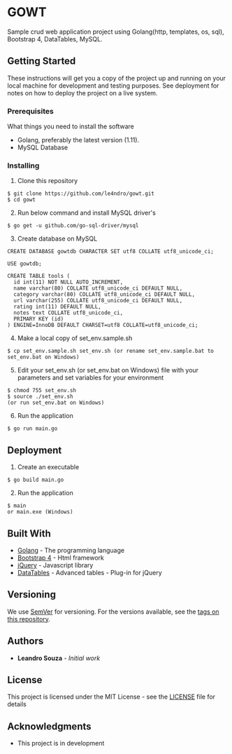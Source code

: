 # GOWT
Sample crud web application project using Golang(http, templates, os, sql), Bootstrap 4, DataTables, MySQL.

## Getting Started

These instructions will get you a copy of the project up and running on your local machine for development and testing purposes. See deployment for notes on how to deploy the project on a live system.

### Prerequisites

What things you need to install the software

* Golang, preferably the latest version (1.11).
* MySQL Database

### Installing

1. Clone this repository

```
$ git clone https://github.com/le4ndro/gowt.git
$ cd gowt
```

2. Run below command and install MySQL driver's

```
$ go get -u github.com/go-sql-driver/mysql
```

3. Create database on MySQL

```
CREATE DATABASE gowtdb CHARACTER SET utf8 COLLATE utf8_unicode_ci;

USE gowtdb;

CREATE TABLE tools (
  id int(11) NOT NULL AUTO_INCREMENT,
  name varchar(80) COLLATE utf8_unicode_ci DEFAULT NULL,
  category varchar(80) COLLATE utf8_unicode_ci DEFAULT NULL,
  url varchar(255) COLLATE utf8_unicode_ci DEFAULT NULL,
  rating int(11) DEFAULT NULL,
  notes text COLLATE utf8_unicode_ci,
  PRIMARY KEY (id)
) ENGINE=InnoDB DEFAULT CHARSET=utf8 COLLATE=utf8_unicode_ci;
```

4. Make a local copy of set_env.sample.sh

```
$ cp set_env.sample.sh set_env.sh (or rename set_env.sample.bat to set_env.bat on Windows)
```

5. Edit your set_env.sh (or set_env.bat on Windows) file with your parameters and set variables for your environment

```
$ chmod 755 set_env.sh
$ source ./set_env.sh
(or run set_env.bat on Windows)
```

6. Run the application

```
$ go run main.go
```

## Deployment

1. Create an executable

```
$ go build main.go
```

2. Run the application

```
$ main
or main.exe (Windows)
```

## Built With

* [Golang](https://golang.org/doc/) - The programming language 
* [Bootstrap 4](https://getbootstrap.com/docs/4.2/getting-started/introduction/) - Html framework
* [jQuery](https://api.jquery.com/) - Javascript library
* [DataTables](https://datatables.net/manual/) - Advanced tables - Plug-in for jQuery

## Versioning

We use [SemVer](http://semver.org/) for versioning. For the versions available, see the [tags on this repository](https://github.com/your/project/tags).

## Authors

* **Leandro Souza** - *Initial work*

## License

This project is licensed under the MIT License - see the [LICENSE](LICENSE) file for details

## Acknowledgments

* This project is in development
